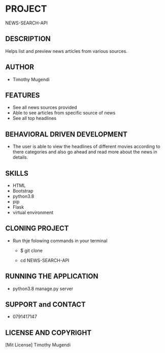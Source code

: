 # PROJECT
NEWS-SEARCH-API

## DESCRIPTION

Helps list and preview news articles from various sources.

## AUTHOR

* Timothy Mugendi

## FEATURES

* See all news sources provided
* Able to see articles from specific source of news
* See all top headlines

## BEHAVIORAL DRIVEN DEVELOPMENT
 * The user is able to view the headlines of different movies according to there categories and also go ahead and read more about the news in details.
## SKILLS
* HTML
* Bootstrap
* python3.8
* pip
* Flask
* virtual environment


## CLONING PROJECT

* Run thje folowing commands in your terminal
    * $ git clone 

    * cd NEWS-SEARCH-API

## RUNNING THE APPLICATION

 * python3.8 manage.py server

 ## SUPPORT and CONTACT
 * 0791417147

 ## LICENSE AND COPYRIGHT
[Mit License] Timothy Mugendi
